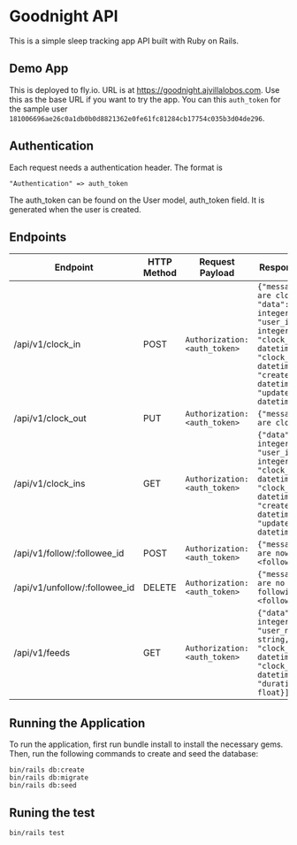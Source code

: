 # Goodnight API
This is a simple sleep tracking app API built with Ruby on Rails.

## Demo App
This is deployed to fly.io. URL is at https://goodnight.ajvillalobos.com. Use this as the base URL if you want to try the app. You can this `auth_token` for the sample user `181006696ae26c0a1db0b0d8821362e0fe61fc81284cb17754c035b3d04de296`.

## Authentication
Each request needs a authentication header. The format is

```
"Authentication" => auth_token
```

The auth_token can be found on the User model, auth_token field. It is generated when the user is created.

## Endpoints

| Endpoint | HTTP Method | Request Payload | Response Object |
| --- | --- | --- | --- |
| /api/v1/clock_in | POST | `Authorization: <auth_token>` | `{"message": "You are clocked in", "data": {"id": integer, "user_id": integer, "clock_in": datetime, "clock_out": datetime, "created_at": datetime, "updated_at": datetime}}` |
| /api/v1/clock_out | PUT | `Authorization: <auth_token>` | `{"message": "You are clocked out"}` |
| /api/v1/clock_ins | GET | `Authorization: <auth_token>` | `{"data": [{"id": integer, "user_id": integer, "clock_in": datetime, "clock_out": datetime, "created_at": datetime, "updated_at": datetime}]}` |
| /api/v1/follow/:followee_id | POST | `Authorization: <auth_token>` | `{"message": "You are now following <followee_name>"}` |
| /api/v1/unfollow/:followee_id | DELETE | `Authorization: <auth_token>` | `{"message": "You are no longer following <followee_name>"}` |
| /api/v1/feeds | GET | `Authorization: <auth_token>` | `{"data": [{"id": integer, "user_name": string, "clock_in": datetime, "clock_out": datetime, "duration": float}]}` |

## Running the Application

To run the application, first run bundle install to install the necessary gems. Then, run the following commands to create and seed the database:

```
bin/rails db:create
bin/rails db:migrate
bin/rails db:seed
```

## Runing the test
```
bin/rails test
```
